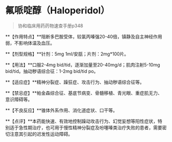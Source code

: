 # 氟哌啶醇（Haloperidol）  

> 协和临床用药药物速查手册p348  

**【作用特点】**阻断多巴胺受体，较氯丙嗪强20-40倍，镇静及自主神经作用弱，不影响体温及血压。  

**【剂型规格】**针剂：5mg 1ml/安瓿；片剂：2mg*100片。  

**【用法】**口服2-4mg bid/tid，逐渐加量至20-40mg/d；肌肉注射5-10mg bid/tid。抽动秽语综合征：1-2mg bid/tid po。  

**【适应症】**精神分裂症、躁狂症、攻击行为、抽动秽语综合征等。  

**【禁忌症】**帕金森综合征、基底节病变、骨髓移植、青光眼、重症肌无力、意识障碍等。  

**【不良反应】**锥体外系作用、消化道症状、口干等。  

**【点评】**本药能快速、有效地控制躁动攻击行为、幻觉妄想等阳性症状，特别适于急性期治疗，也可用于慢性精神分裂症及吩噻嗪类治疗失败的患者，需要密切注意其引起的迟发性运动障碍。  
